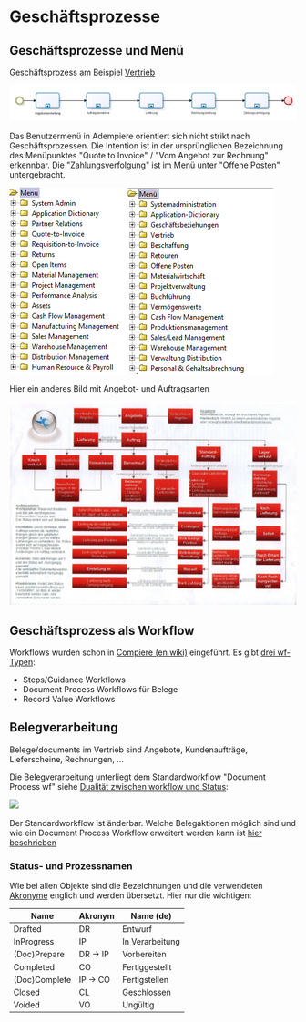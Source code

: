 # Geschäftsprozesse

## Geschäftsprozesse und Menü

Geschäftsprozess am Beispiel [Vertrieb](2.3-sales.md)

![](../.gitbook/assets/process-sales.PNG)

Das Benutzermenü in Adempiere orientiert sich nicht strikt nach Geschäftsprozessen. Die Intention ist in der ursprünglichen Bezeichnung des Menüpunktes "Quote to Invoice" / "Vom Angebot zur Rechnung" erkennbar. Die "Zahlungsverfolgung" ist im Menü unter "Offene Posten" untergebracht.

![](../.gitbook/assets/menu-en+de.PNG)

Hier ein anderes Bild mit Angebot- und Auftragsarten

![](../.gitbook/assets/Sales_Order_MAP-DE.jpg)

## Geschäftsprozess als Workflow

Workflows wurden schon in [Compiere (en wiki)](http://wiki.compiere.com/display/docs/Workflow) eingeführt. Es gibt [drei wf-Typen](http://www.compieresource.com/2008/03/workflows-in-compiere.html):

* Steps/Guidance Workflows
* Document Process Workflows für Belege
* Record Value Workflows

## Belegverarbeitung

Belege/documents im Vertrieb sind Angebote, Kundenaufträge, Lieferscheine, Rechnungen, ...

Die Belegverarbeitung unterliegt dem Standardworkflow "Document Process wf" siehe [Dualität zwischen workflow und Status](http://wiki.adempiere.net/DE/Belegart#Dualit.C3.A4t_zwischen_workflow_und_Status):

![](http://wiki.adempiere.net/images/1/13/Wf%2BdocStatus.PNG)

Der Standardworkflow ist änderbar. Welche Belegaktionen möglich sind und wie ein Document Process Workflow erweitert werden kann ist [hier beschrieben](http://wiki.idempiere.org/de/Workflow_%28Fenster_ID-113%29#Knotenaktion)

### Status- und Prozessnamen

Wie bei allen Objekte sind die Bezeichnungen und die verwendeten [Akronyme](https://de.wikipedia.org/wiki/Akronym) englich und werden übersetzt. Hier nur die wichtigen:

Name         | Akronym | Name (de)
------------ | ------- | ------
Drafted      | DR      | Entwurf
InProgress   | IP      | In Verarbeitung
(Doc)Prepare  | DR -> IP      | Vorbereiten
Completed    | CO      | Fertiggestellt
(Doc)Complete | IP -> CO      | Fertigstellen
Closed       | CL      | Geschlossen
Voided       | VO      | Ungültig

